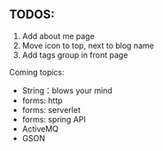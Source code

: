 TODOS:
---

1. Add about me page
2. Move icon to top, next to blog name
3. Add tags group in front page


Coming topics:
- String：blows your mind
- forms: http
- forms: serverlet
- forms: spring API
- ActiveMQ
- GSON
